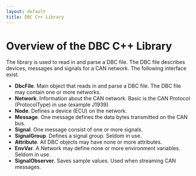 ```yaml
---
layout: default
title: DBC C++ Library
---
```


# Overview of the DBC C++ Library

The library is used to read in and parse a DBC file. The DBC file describes devices, messages and signals for a CAN
network. The following interface exist.

- **DbcFile**. Main object that reads in and parse a DBC file. The DBC file may contain one or more networks.
- **Network**. Information about the CAN network. Basic is the CAN Protocol (ProtocolType) in use (example J1939). 
- **Node**. Defines a device (ECU) on the network.
- **Message**. One message defines the data bytes transmitted on the CAN bus.
- **Signal**. One message consist of one or more signals.
- **SignalGroup**. Defines a signal group. Seldom in use.
- **Attribute**. All DBC objects may have none or more attributes.  
- **EnvVar**. A Network may define none or more environment variables. Seldom in use.  
- **SignalObserver**. Saves sample values. Used when streaming CAN messages. 
